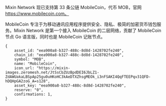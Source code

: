 Mixin Network 现已支持第 33 条公链 MobileCoin，代币 MOB，官网 https://www.mobilecoin.com。

MobileCoin 专注于为移动通讯应⽤程序提供安全、隐私、极简的加密货币钱包服务。Mixin Network 是第一个接入 MobileCoin 的二层网络，贡献了 MobileCoin 节点 Go 语言版，同时也是 MobileCoin 记账节点。

```
{
    asset_id: "eea900a8-b327-488c-8d8d-1428702fe240",
    chain_id: "eea900a8-b327-488c-8d8d-1428702fe240",
    symbol: "MOB",
    name: "MobileCoin",
    icon_url: "https://mixin-images.zeromesh.net/JtSsCbZUzBpdDEI6JbLZ1-ZdAWUakaLBSpAp25gu0uHKoHC3kAeDTXZhsgMEOk_i3nFSAKI4QqFTEEPqv31QFD-hDQHpGA2zoG_A=s128",
    asset_key: "eea900a8-b327-488c-8d8d-1428702fe240",
    reserve: "0",
    confirmations: 1,
}
```